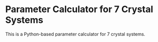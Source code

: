 # Parameter Calculator for 7 Crystal Systems
This is a Python-based parameter calculator for 7 crystal systems.
